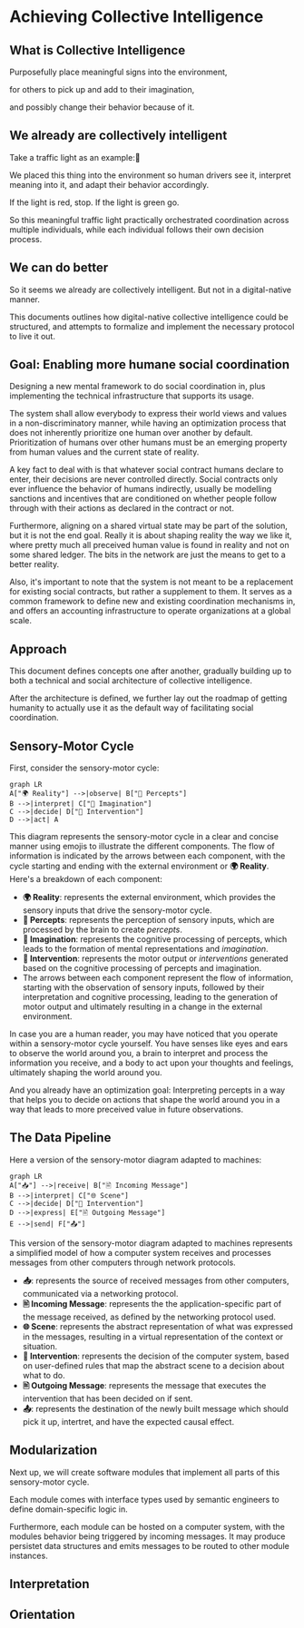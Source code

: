 # Achieving Collective Intelligence

## What is Collective Intelligence

Purposefully place meaningful signs into the environment,

for others to pick up and add to their imagination,

and possibly change their behavior because of it.

## We already are collectively intelligent

Take a traffic light as an example:🚦

We placed this thing into the environment so human drivers see it, interpret meaning into it, and adapt their behavior accordingly.

If the light is red, stop. If the light is green go.

So this meaningful traffic light practically orchestrated coordination across multiple individuals, while each individual follows their own decision process.

## We can do better

So it seems we already are collectively intelligent. But not in a digital-native manner.

This documents outlines how digital-native collective intelligence could be structured, and attempts to formalize and implement the necessary protocol to live it out.

## Goal: Enabling more humane social coordination

Designing a new mental framework to do social coordination in, plus implementing the technical infrastructure that supports its usage.

The system shall allow everybody to express their world views and values in a non-discriminatory manner, while having an optimization process that does not inherently prioritize one human over another by default. Prioritization of humans over other humans must be an emerging property from human values and the current state of reality.

A key fact to deal with is that whatever social contract humans declare to enter, their decisions are never controlled directly. Social contracts only ever influence the behavior of humans indirectly, usually be modelling sanctions and incentives that are conditioned on whether people follow through with their actions as declared in the contract or not.

Furthermore, aligning on a shared virtual state may be part of the solution, but it is not the end goal. Really it is about shaping reality the way we like it, where pretty much all preceived human value is found in reality and not on some shared ledger. The bits in the network are just the means to get to a better reality.

Also, it's important to note that the system is not meant to be a replacement for existing social contracts, but rather a supplement to them. It serves as a common framework to define new and existing coordination mechanisms in, and offers an accounting infrastructure to operate organizations at a global scale.

## Approach

This document defines concepts one after another, gradually building up to both a technical and social architecture of collective intelligence.

After the architecture is defined, we further lay out the roadmap of getting humanity to actually use it as the default way of facilitating social coordination.

## Sensory-Motor Cycle

First, consider the sensory-motor cycle:

```mermaid
graph LR
A["🌍 Reality"] -->|observe| B["👀 Percepts"]
B -->|interpret| C["🧠 Imagination"] 
C -->|decide| D["👋 Intervention"]
D -->|act| A
```

This diagram represents the sensory-motor cycle in a clear and concise manner using emojis to illustrate the different components. The flow of information is indicated by the arrows between each component, with the cycle starting and ending with the external environment or **🌍 Reality**. Here's a breakdown of each component:

- **🌍 Reality**: represents the external environment, which provides the sensory inputs that drive the sensory-motor cycle.
- **👀 Percepts**: represents the perception of sensory inputs, which are processed by the brain to create _percepts_.
- **🧠 Imagination**: represents the cognitive processing of percepts, which leads to the formation of mental representations and _imagination_.
- **👋 Intervention**: represents the motor output or _interventions_ generated based on the cognitive processing of percepts and imagination.
- The arrows between each component represent the flow of information, starting with the observation of sensory inputs, followed by their interpretation and cognitive processing, leading to the generation of motor output and ultimately resulting in a change in the external environment.

In case you are a human reader, you may have noticed that you operate within a sensory-motor cycle yourself. You have senses like eyes and ears to observe the world around you, a brain to interpret and process the information you receive, and a body to act upon your thoughts and feelings, ultimately shaping the world around you.

And you already have an optimization goal: Interpreting percepts in a way that helps you to decide on actions that shape the world around you in a way that leads to more preceived value in future observations.

## The Data Pipeline

Here a version of the sensory-motor diagram adapted to machines:

```mermaid
graph LR
A["📥"] -->|receive| B["🖹 Incoming Message"]
B -->|interpret| C["🌐 Scene"] 
C -->|decide| D["🦾 Intervention"]
D -->|express| E["🖹 Outgoing Message"]
E -->|send| F["📤"]
```

This version of the sensory-motor diagram adapted to machines represents a simplified model of how a computer system receives and processes messages from other computers through network protocols.

- **📥**: represents the source of received messages from other computers, communicated via a networking protocol.
- **🖹 Incoming Message**: represents the the application-specific part of the message received, as defined by the networking protocol used.
- **🌐 Scene**: represents the abstract representation of what was expressed in the messages, resulting in a virtual representation of the context or situation.
- **🦾 Intervention**: represents the decision of the computer system, based on user-defined rules that map the abstract scene to a decision about what to do.
- **🖹 Outgoing Message**: represents the message that executes the intervention that has been decided on if sent.
- **📤**: represents the destination of the newly built message which should pick it up, intertret, and have the expected causal effect.

## Modularization

Next up, we will create software modules that implement all parts of this sensory-motor cycle.

Each module comes with interface types used by semantic engineers to define domain-specific logic in.

Furthermore, each module can be hosted on a computer system, with the modules behavior being triggered by incoming messages. It may produce persistet data structures and emits messages to be routed to other module instances.

## Interpretation

## Orientation


